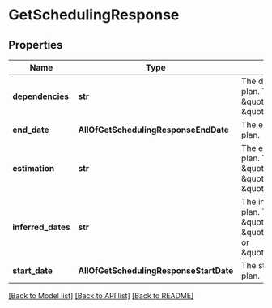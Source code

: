 # GetSchedulingResponse

## Properties
Name | Type | Description | Notes
------------ | ------------- | ------------- | -------------
**dependencies** | **str** | The dependencies for the plan. This is \&quot;Sequential\&quot; or \&quot;Concurrent\&quot;. | 
**end_date** | **AllOfGetSchedulingResponseEndDate** | The end date field for the plan. | 
**estimation** | **str** | The estimation unit for the plan. This is \&quot;StoryPoints\&quot;, \&quot;Days\&quot; or \&quot;Hours\&quot;. | 
**inferred_dates** | **str** | The inferred dates for the plan. This is \&quot;None\&quot;, \&quot;SprintDates\&quot; or \&quot;ReleaseDates\&quot;. | 
**start_date** | **AllOfGetSchedulingResponseStartDate** | The start date field for the plan. | 

[[Back to Model list]](../README.md#documentation-for-models) [[Back to API list]](../README.md#documentation-for-api-endpoints) [[Back to README]](../README.md)

